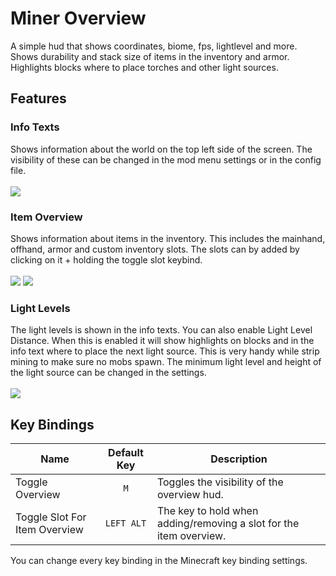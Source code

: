 # Miner Overview
A simple hud that shows coordinates, biome, fps, lightlevel and more. Shows durability and stack size of items in the inventory and armor. Highlights blocks where to place torches and other light sources.

## Features
### Info Texts
Shows information about the world on the top left side of the screen. The visibility of these can be changed in the mod menu settings or in the config file.
<br/><br/>
![](https://i.imgur.com/UuQxQGx.png)

### Item Overview
Shows information about items in the inventory. This includes the mainhand, offhand, armor and custom inventory slots. The slots can by added by clicking on it + holding the toggle slot keybind.
<br/><br/>
![](https://i.imgur.com/ZjOH6NB.png)
![](https://i.imgur.com/3ltzEwV.png)

### Light Levels
The light levels is shown in the info texts. You can also enable Light Level Distance. When this is enabled it will show highlights on blocks and in the info text where to place the next light source. This is very handy while strip mining to make sure no mobs spawn. The minimum light level and height of the light source can be changed in the settings.
<br/><br/>
![](https://i.imgur.com/08HJIDM.png)

## Key Bindings

| Name                  |      Default Key       | Description                                                                               |
|-----------------------|:----------------------:|-------------------------------------------------------------------------------------------|
| Toggle Overview        |          `M`           | Toggles the visibility of the overview hud.                                                                 |
| Toggle Slot For Item Overview   | `LEFT ALT` | The key to hold when adding/removing a slot for the item overview.                                                            |

You can change every key binding in the Minecraft key binding settings.
